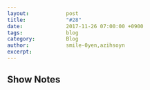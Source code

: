```yaml
---
layout:            post
title:             "#28"
date:              2017-11-26 07:00:00 +0900
tags:              blog
category:          Blog
author:            smile-0yen,azihsoyn
excerpt:           
---
```


## Show Notes
